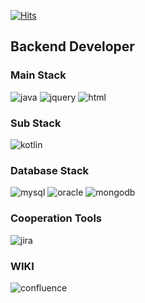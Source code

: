 

[![Hits](https://hits.seeyoufarm.com/api/count/incr/badge.svg?url=https%3A%2F%2Fgithub.com%2Fcooingpop&count_bg=%2379C83D&title_bg=%23555555&icon=dev-dot-to.svg&icon_color=%23E7E7E7&title=hits&edge_flat=false)](https://hits.seeyoufarm.com)



## Backend Developer

### Main Stack
![java](https://user-images.githubusercontent.com/29543374/129037686-8c89bf82-718c-4915-aecd-39dba00b4425.png)
![jquery](https://user-images.githubusercontent.com/29543374/129037733-cbee8118-9b00-42f3-b2f4-a2a8fa933d57.png)
![html](https://user-images.githubusercontent.com/29543374/129037571-30b91031-2e2f-4694-ac5f-fa5e3fa96c20.png)

### Sub Stack
![kotlin](https://user-images.githubusercontent.com/29543374/129037190-7fbdcded-5609-4a91-a096-4c91c15c768b.png)

### Database Stack
![mysql](https://user-images.githubusercontent.com/29543374/129038194-530f2432-ef13-4361-b062-8bf3c4ac024a.png)
![oracle](https://user-images.githubusercontent.com/29543374/129038207-833aa3ec-b961-42ab-ae73-82cdadf22d59.png)
![mongodb](https://user-images.githubusercontent.com/29543374/129038577-5d83cbc6-e993-412b-9e27-c47581e8d301.png)

### Cooperation Tools
![jira](https://user-images.githubusercontent.com/29543374/129037974-b8af5668-f92c-4db3-bf18-f7e46f1d003a.png)

### WIKI
![confluence](https://user-images.githubusercontent.com/29543374/129038000-fb89c973-419a-4181-8e87-9b3329cb4906.png)


<!--
**cooingpop/cooingpop** is a ✨ _special_ ✨ repository because its `README.md` (this file) appears on your GitHub profile.

Here are some ideas to get you started:

- 🔭 I’m currently working on ...
- 🌱 I’m currently learning ...
- 👯 I’m looking to collaborate on ...
- 🤔 I’m looking for help with ...
- 💬 Ask me about ...
- 📫 How to reach me: ...
- 😄 Pronouns: ...
- ⚡ Fun fact: ...
-->
